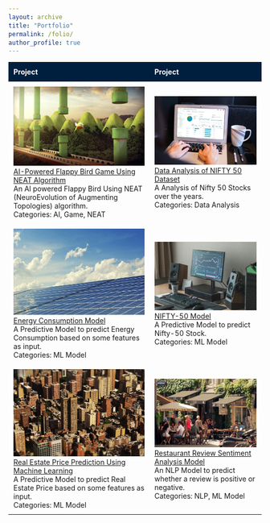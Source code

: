 ```yaml
---
layout: archive
title: "Portfolio"
permalink: /folio/
author_profile: true
---
```


| Project                                                                                  | Project                                                                                  |
|------------------------------------------------------------------------------------------|------------------------------------------------------------------------------------------|
| ![AI-Powered Flappy Bird Game](/images/Flappy3D.webp)<br>[AI-Powered Flappy Bird Game Using NEAT Algorithm](/ai/)<br>An AI powered Flappy Bird Using NEAT (NeuroEvolution of Augmenting Topologies) algorithm.<br>Categories: AI, Game, NEAT | ![Data Analysis](/images/DA.jpg)<br>[Data Analysis of NIFTY 50 Dataset](/ds/)<br>A Analysis of Nifty 50 Stocks over the years.<br>Categories: Data Analysis |
| ![Energy Consumption Model](/images/Energy2.jpg)<br>[Energy Consumption Model](/ec/)<br>A Predictive Model to predict Energy Consumption based on some features as input.<br>Categories: ML Model | ![NIFTY-50 Model](/images/nift50epg.jpg)<br>[NIFTY-50 Model](/n50/)<br>A Predictive Model to predict Nifty-50 Stock.<br>Categories: ML Model |
| ![Real Estate Price Prediction](/images/RealEstate2.jpg)<br>[Real Estate Price Prediction Using Machine Learning](/re/)<br>A Predictive Model to predict Real Estate Price based on some features as input.<br>Categories: ML Model | ![Restaurant Review Sentiment Analysis](/images/Restaurant1.jpg)<br>[Restaurant Review Sentiment Analysis Model](/rs/)<br>An NLP Model to predict whether a review is positive or negative.<br>Categories: NLP, ML Model |


<style>
  /* Apply deep blue color to table headers */
  table {
    width: 100%;
    border-collapse: collapse;
  }

  th {
    background-color: #001f3f; /* Deep blue */
    color: white;
    padding: 10px;
    text-align: left;
  }

  td {
    padding: 10px;
  }
</style>

